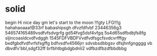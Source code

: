 # solid
begin
Hi
nice day
gm
let's start
to the moon !!!gty
LFG!!!g
hahahaoaaa!@33rf
babashipsgh
dfvzfdfvbf
23446356g3
546574165489vsdfvfsdvgrfg
gd54fvg5dsf4vfgq
5s4d65sdfbdbjfs8fg
sljincoasldcvdfvdggh
1545FDFVBDFVvdfvdfsgcfsvdcvrfffgy
bxdfgbdfvdfvrfsfsgffg
bdfvsdfv4566jrr
sdvsbsdbbgsv dfsjhnfgngggg
vb dbvdfv'bbl,sdgf32ff
brfbhtbgbdgbdnli2
vdfbzdfbzdfbbdbbg
